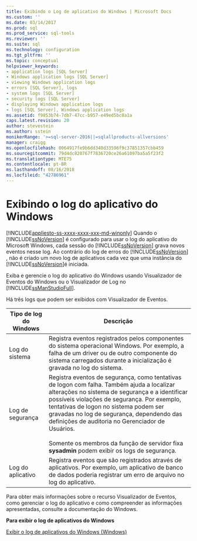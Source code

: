 ```yaml
---
title: Exibindo o Log de aplicativo do Windows | Microsoft Docs
ms.custom: ''
ms.date: 03/14/2017
ms.prod: sql
ms.prod_service: sql-tools
ms.reviewer: ''
ms.suite: sql
ms.technology: configuration
ms.tgt_pltfrm: ''
ms.topic: conceptual
helpviewer_keywords:
- application logs [SQL Server]
- Windows application logs [SQL Server]
- viewing Windows application logs
- errors [SQL Server], logs
- system logs [SQL Server]
- security logs [SQL Server]
- displaying Windows application logs
- logs [SQL Server], Windows application logs
ms.assetid: f9853b74-7db7-47cc-b957-e49ed5bc0a1a
caps.latest.revision: 20
author: stevestein
ms.author: sstein
monikerRange: '>=sql-server-2016||=sqlallproducts-allversions'
manager: craigg
ms.openlocfilehash: 0064917fe9b6dd340d33596f9c37851357cbb459
ms.sourcegitcommit: 79d4dc820767f7836720ce26a61097ba5a5f23f2
ms.translationtype: MTE75
ms.contentlocale: pt-BR
ms.lasthandoff: 08/16/2018
ms.locfileid: "42786961"
---
```

# <a name="viewing-the-windows-application-log"></a>Exibindo o log do aplicativo do Windows
[!INCLUDE[appliesto-ss-xxxx-xxxx-xxx-md-winonly](../../includes/appliesto-ss-xxxx-xxxx-xxx-md-winonly.md)]
  Quando o [!INCLUDE[ssNoVersion](../../includes/ssnoversion-md.md)] é configurado para usar o log do aplicativo do Microsoft Windows, cada sessão do [!INCLUDE[ssNoVersion](../../includes/ssnoversion-md.md)] grava novos eventos nesse log. Ao contrário do log de erros do [!INCLUDE[ssNoVersion](../../includes/ssnoversion-md.md)] , não é criado um novo log de aplicativos cada vez que uma instância do [!INCLUDE[ssNoVersion](../../includes/ssnoversion-md.md)]é iniciada.  
  
 Exiba e gerencie o log do aplicativo do Windows usando Visualizador de Eventos do Windows ou o Visualizador de Log no [!INCLUDE[ssManStudioFull](../../includes/ssmanstudiofull-md.md)].  
  
 Há três logs que podem ser exibidos com Visualizador de Eventos.  
  
|Tipo de log do Windows|Descrição|  
|----------------------|-----------------|  
|Log do sistema|Registra eventos registrados pelos componentes do sistema operacional Windows. Por exemplo, a falha de um driver ou de outro componente do sistema carregados durante a inicialização é gravada no log do sistema.|  
|Log de segurança|Registra eventos de segurança, como tentativas de logon com falha. Também ajuda a localizar alterações no sistema de segurança e a identificar possíveis violações de segurança. Por exemplo, tentativas de logon no sistema podem ser gravadas no log de segurança, dependendo das definições de auditoria no Gerenciador de Usuários.<br /><br /> Somente os membros da função de servidor fixa **sysadmin** podem exibir os logs de segurança.|  
|Log do aplicativo|Registra eventos que são registrados através de aplicativos. Por exemplo, um aplicativo de banco de dados poderia registrar um erro de arquivo no log do aplicativo.|  
  
 Para obter mais informações sobre o recurso Visualizador de Eventos, como gerenciar o log do aplicativo e como compreender as informações apresentadas, consulte a documentação do Windows.  
  
 **Para exibir o log de aplicativos do Windows**  
  
 [Exibir o log de aplicativos do Windows &#40;Windows&#41;](../../relational-databases/performance/view-the-windows-application-log-windows-10.md)  
  
  
